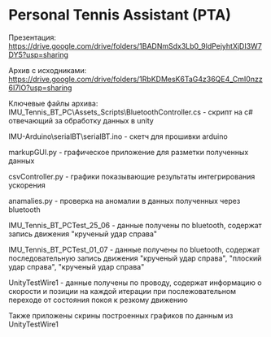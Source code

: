 # Personal Tennis Assistant (PTA)
Презентация:
https://drive.google.com/drive/folders/1BADNmSdx3Lb0_9ldPejyhtXjDI3W7DY5?usp=sharing

Архив с исходниками:
https://drive.google.com/drive/folders/1RbKDMesK6TaG4z36QE4_CmI0nzz6I7IO?usp=sharing

Ключевые файлы архива:
IMU_Tennis_BT_PC\Assets\_Scripts\BluetoothController.cs - скрипт на c# отвечающий за обработку данных в unity

IMU-Arduino\serialBT\serialBT.ino - скетч для прошивки arduino

markupGUI.py - графическое приложение для разметки полученных данных

csvController.py - графики показывающие результаты интегрирования ускорения

anamalies.py - проверка на аномалии в данных полученных через bluetooth

IMU_Tennis_BT_PCTest_25_06 - данные получены по bluetooth, содержат запись движения "крученый удар справа"

IMU_Tennis_BT_PCTest_01_07 - данные получены по bluetooth, содержат последовательную запись движения "крученый удар справа", "плоский удар справа", "крученый удар справа"

UnityTestWire1 - данные получены по проводу, содержат информацию о скорости и позиции на каждой итерации при послежовательном переходе от состояния покоя к резкому движению

Также приложены скрины построенных графиков по данным из UnityTestWire1
